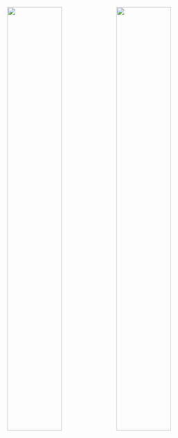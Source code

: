 <a href="https://github.com/DubyaDude/">
  <img alt="" src="https://komarev.com/ghpvc/?username=DubyaDude&style=flat-square">
</a>


<img src="https://github-readme-stats.vercel.app/api?username=DubyaDude&count_private=true&show_icons=true&bg_color=121212&title_color=CCCCCC&text_color=A6A6A6&icon_color=bf0808&border_color=ff0000" style="width: 50%;float: left;"/><img src="https://github-readme-streak-stats.herokuapp.com?user=DubyaDude&theme=noctis-minimus&date_format=M%20j%5B%2C%20Y%5D&background=121212&border=FF0000&ring=878787&fire=BF0808&currStreakNum=CCCCCC&sideNums=CCCCCC&sideLabels=CCCCCC&currStreakLabel=CCCCCC&stroke=FF0000&dates=878787" style="width: 50%; float: left;"/>

